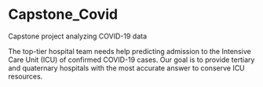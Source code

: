 # Capstone_Covid
Capstone project analyzing COVID-19 data

The top-tier hospital team needs help predicting admission to the Intensive Care Unit (ICU) of confirmed COVID-19 cases. Our goal is to provide tertiary and quaternary hospitals with the most accurate answer to conserve ICU resources. 
